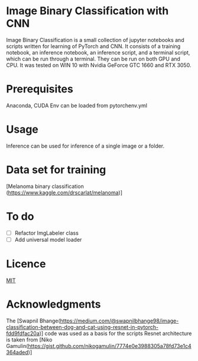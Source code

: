 # Image Binary Classification with CNN
Image Binary Classification is a small collection of jupyter notebooks and scripts written for learning of PyTorch and CNN. It consists of a training notebook, an inference notebook, an inference script, and a terminal script, which can be run through a terminal. They can be run on both GPU and CPU. It was tested on WIN 10 with Nvidia GeForce GTC 1660 and RTX 3050.

# Prerequisites
Anaconda, CUDA
Env can be loaded from pytorchenv.yml

# Usage
Inference can be used for inference of a single image or a folder.

# Data set for training
[Melanoma binary classification (https://www.kaggle.com/drscarlat/melanoma)]

# To do
- [ ] Refactor ImgLabeler class 
- [ ] Add universal model loader

# Licence
[MIT](https://choosealicense.com/licenses/mit/)

# Acknowledgments
The [Swapnil Bhange(https://medium.com/@swapnilbhange98/image-classification-between-dog-and-cat-using-resnet-in-pytorch-fdd9fdfac20a)] code was used as a basis for the scripts
Resnet architecture is taken from [Niko Gamulin(https://gist.github.com/nikogamulin/7774e0e3988305a78fd73e1c4364aded)]
